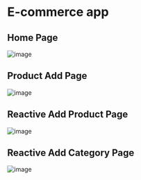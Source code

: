 # E-commerce app

## Home Page 

![image](https://user-images.githubusercontent.com/76865219/174498700-48edc1fd-c05f-4062-b7d1-5e71fc7f4633.png)

## Product Add Page

![image](https://user-images.githubusercontent.com/76865219/174498714-78d5de94-1db8-402b-b99c-a15cc0cd1b5d.png)

## Reactive Add Product Page

![image](https://user-images.githubusercontent.com/76865219/174498734-83902bc0-3fc5-4924-9ac0-57b14c6c144a.png)

## Reactive Add Category Page

![image](https://user-images.githubusercontent.com/76865219/174498751-3debc38c-9236-41b8-b450-cad435e1d0cb.png)
